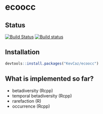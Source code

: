 # ecoocc

## Status

[![Build Status](https://travis-ci.org/KevCaz/ecoocc.svg?branch=master)](https://travis-ci.org/KevCaz/ecoocc)
[![Build status](https://ci.appveyor.com/api/projects/status/qeywntin8yma0jb0?svg=true)](https://ci.appveyor.com/project/KevCaz/ecoocc)

## Installation

```R
devtools::install.packages("KevCaz/ecoocc")
```

## What is implemented so far?

- betadiversity (Rcpp)
- temporal betadiversity (Rcpp)
- rarefaction (R)
- occurrence (Rcpp)

